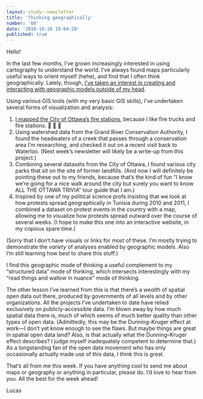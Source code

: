 ```yaml
---
layout: study--newsletter
title: 'Thinking geographically'
number: '60'
date: '2018-10-28 19:04:20'
published: true
---
```


Hello!

In the last few months, I’ve grown increasingly interested in using cartography to understand the world. I’ve always found maps particularly useful ways to orient myself (hehe), and find that I often think geographically. Lately, though, [I’ve taken an interest in creating and interacting with geographic models outside of my head](https://twitter.com/lchski/status/1053471648060387328).

Using various GIS tools (with my very basic GIS skills), I’ve undertaken several forms of visualization and analysis:

1. [I mapped the City of Ottawa’s fire stations](https://github.com/lchski/ottawa-fire-stations), because I like fire trucks and fire stations. 🚒 🚒 🚒
2. Using watershed data from the Grand River Conservation Authority, I found the headwaters of a creek that passes through a conservation area I’m researching, and checked it out on a recent visit back to Waterloo. (Next week’s newsletter will likely be a write-up from this project.)
3. Combining several datasets from the City of Ottawa, I found various city parks that sit on the site of former landfills. (And now I will definitely be pointing these out to my friends, because that’s the kind of fun “I know we’re going for a nice walk around the city but surely you want to know ALL THE OTTAWA TRIVIA” tour guide that I am.)
4. Inspired by one of my political science profs insisting that we look at how protests spread geographically in Tunisia during 2010 and 2011, I combined a dataset on protest events in the country with a map, allowing me to visualize how protests spread outward over the course of several weeks. (I hope to make this one into an interactive website, in my copious spare time.)

(Sorry that I don’t have visuals or links for most of these. I’m mostly trying to demonstrate the _variety_ of analyses enabled by geographic models. Also I’m still learning how best to share this stuff.)

I find this geographic mode of thinking a useful complement to my “structured data” mode of thinking, which intersects interestingly with my “read things and wallow in nuance” mode of thinking.

The other lesson I’ve learned from this is that there’s a _wealth_ of spatial open data out there, produced by governments of all levels and by other organizations. All the projects I’ve undertaken to date have relied exclusively on publicly-accessible data. I’m blown away by how much spatial data there is, much of which seems of much better quality than other types of open data. (Admittedly, this may be the Dunning–Kruger effect at work—I don’t yet know enough to see the flaws. But maybe things are great in spatial open data land? Also, is that actually what the Dunning–Kruger effect describes? I judge myself inadequately competent to determine that.) As a longstanding fan of the open data movement who has only occasionally actually made use of this data, I think this is great.

That’s all from me this week. If you have anything cool to send me about maps or geography or anything in particular, please do. I’d love to hear from you. All the best for the week ahead!

Lucas
